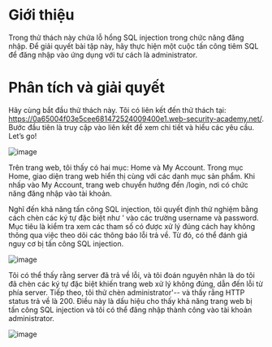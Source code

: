 # Giới thiệu 
Trong thử thách này chứa lỗ hổng SQL injection trong chức năng đăng nhập. Để giải quyết bài tập này, hãy thực hiện một cuộc tấn công tiêm SQL để đăng nhập vào ứng dụng với tư cách là administrator.

# Phân tích và giải quyết

Hãy cùng bắt đầu thử thách này. Tôi có liên kết đến thử thách tại: https://0a65004f03e5cee681472524009400e1.web-security-academy.net/. Bước đầu tiên là truy cập vào liên kết để xem chi tiết và hiểu các yêu cầu. Let’s go!

![image](https://github.com/user-attachments/assets/72f351fb-34d2-4e2e-b1c9-a433a61b35eb)

Trên trang web, tôi thấy có hai mục: Home và My Account. Trong mục Home, giao diện trang web hiển thị cùng với các danh mục sản phẩm. Khi nhấp vào My Account, trang web chuyển hướng đến /login, nơi có chức năng đăng nhập vào tài khoản.

Nghĩ đến khả năng tấn công SQL injection, tôi quyết định thử nghiệm bằng cách chèn các ký tự đặc biệt như ' vào các trường username và password. Mục tiêu là kiểm tra xem các tham số có được xử lý đúng cách hay không thông qua việc theo dõi các thông báo lỗi trả về. Từ đó, có thể đánh giá nguy cơ bị tấn công SQL injection.

![image](https://github.com/user-attachments/assets/9330f17b-427d-4b50-9752-852bfb80d7c2)

Tôi có thể thấy rằng server đã trả về lỗi, và tôi đoán nguyên nhân là do tôi đã chèn các ký tự đặc biệt khiến trang web xử lý không đúng, dẫn đến lỗi từ phía server. Tiếp theo, tôi thử chèn administrator'-- và thấy rằng HTTP status trả về là 200. Điều này là dấu hiệu cho thấy khả năng trang web bị tấn công SQL injection và tôi có thể đăng nhập thành công vào tài khoản administrator.
 
 ![image](https://github.com/user-attachments/assets/7ab833d6-fb6f-4ab9-ac18-14dc1fdc1e46)
